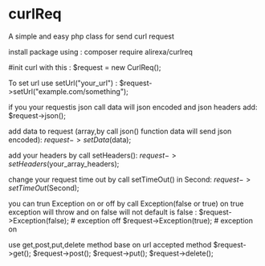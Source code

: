 # curlReq
A simple and easy php class for send curl request

install package using : 
    composer require alirexa/curlreq

#init curl with this : 
    $request = new CurlReq();

To set url use setUrl("your_url") : 
    $request->setUrl("example.com/something");

if you your requestis json call data will json encoded and json headers add: 
    $request->json();

add data to request (array,by call json() function data will send json encoded): 
    $request->setData($data);


add your headers by call setHeaders(): 
    $request->setHeaders($your_array_headers);

change your request time out by call setTimeOut() in Second: 
    $request->setTimeOut($Second);

you can trun Exception on or off by call Exception(false or true)
on true exception will throw and on false will not default is false : 
    $request->Exception(false); # exception off
    $request->Exception(true); # exception on

use get,post,put,delete method base on url accepted method
    $request->get();
    $request->post();
    $request->put();
    $request->delete();